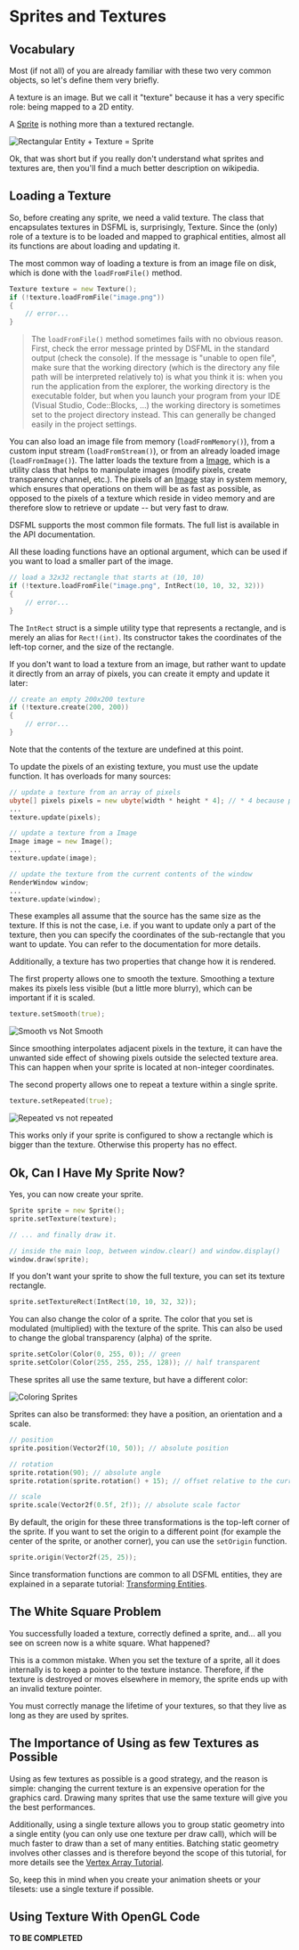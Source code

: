 Sprites and Textures
=====

Vocabulary
---

Most (if not all) of you are already familiar with these two very common objects, so let's define them very briefly.

A texture is an image. But we call it "texture" because it has a very specific role: being mapped to a 2D entity.

A [Sprite](http://dsfml.com/dsfml/graphics/sprite.html) is nothing more than a textured rectangle.

![Rectangular Entity + Texture = Sprite](http://www.sfml-dev.org/tutorials/2.0/images/graphics-sprites-definition.png "Rectangular Entity + Texture = Sprite")

Ok, that was short but if you really don't understand what sprites and textures are, then you'll find a much better description on wikipedia.

Loading a Texture
---

So, before creating any sprite, we need a valid texture. The class that encapsulates textures in DSFML is, surprisingly, Texture. Since the (only) role of a texture is to be loaded and mapped to graphical entities, almost all its functions are about loading and updating it.

The most common way of loading a texture is from an image file on disk, which is done with the `loadFromFile()` method.

```D
Texture texture = new Texture();
if (!texture.loadFromFile("image.png"))
{
    // error...
}
```

> The `loadFromFile()` method sometimes fails with no obvious reason. First, check the error message printed by DSFML in the standard output (check the console). If the message is "unable to open file", make sure that the working directory (which is the directory any file path will be interpreted relatively to) is what you think it is: when you run the application from the explorer, the working directory is the executable folder, but when you launch your program from your IDE (Visual Studio, Code::Blocks, ...) the working directory is sometimes set to the project directory instead. This can generally be changed easily in the project settings.

You can also load an image file from memory (`loadFromMemory()`), from a custom input stream (`loadFromStream()`), or from an already loaded image (`loadFromImage()`). The latter loads the texture from a [Image](http://dsfml.com/dsfml/graphics/image.html), which is a utility class that helps to manipulate images (modify pixels, create transparency channel, etc.). The pixels of an [Image](http://dsfml.com/dsfml/graphics/image.html) stay in system memory, which ensures that operations on them will be as fast as possible, as opposed to the pixels of a texture which reside in video memory and are therefore slow to retrieve or update -- but very fast to draw.

DSFML supports the most common file formats. The full list is available in the API documentation.

All these loading functions have an optional argument, which can be used if you want to load a smaller part of the image.

```D
// load a 32x32 rectangle that starts at (10, 10)
if (!texture.loadFromFile("image.png", IntRect(10, 10, 32, 32)))
{
    // error...
}
```

The `IntRect` struct is a simple utility type that represents a rectangle, and is merely an alias for `Rect!(int)`. Its constructor takes the coordinates of the left-top corner, and the size of the rectangle.

If you don't want to load a texture from an image, but rather want to update it directly from an array of pixels, you can create it empty and update it later:

```D
// create an empty 200x200 texture
if (!texture.create(200, 200))
{
    // error...
}
```

Note that the contents of the texture are undefined at this point.

To update the pixels of an existing texture, you must use the update function. It has overloads for many sources:

```D
// update a texture from an array of pixels
ubyte[] pixels pixels = new ubyte[width * height * 4]; // * 4 because pixels have 4 components (RGBA)
...
texture.update(pixels);

// update a texture from a Image
Image image = new Image();
...
texture.update(image);

// update the texture from the current contents of the window
RenderWindow window;
...
texture.update(window);
```

These examples all assume that the source has the same size as the texture. If this is not the case, i.e. if you want to update only a part of the texture, then you can specify the coordinates of the sub-rectangle that you want to update. You can refer to the documentation for more details.

Additionally, a texture has two properties that change how it is rendered.

The first property allows one to smooth the texture. Smoothing a texture makes its pixels less visible (but a little more blurry), which can be important if it is scaled.

```D
texture.setSmooth(true);
```

![Smooth vs Not Smooth](http://www.sfml-dev.org/tutorials/2.0/images/graphics-sprites-smooth.png "Smooth vs Not Smooth")


Since smoothing interpolates adjacent pixels in the texture, it can have the unwanted side effect of showing pixels outside the selected texture area. This can happen when your sprite is located at non-integer coordinates.

The second property allows one to repeat a texture within a single sprite.

```D
texture.setRepeated(true);
```

![Repeated vs not repeated](http://www.sfml-dev.org/tutorials/2.0/images/graphics-sprites-repeated.png "Repeated vs not repeated")

This works only if your sprite is configured to show a rectangle which is bigger than the texture. Otherwise this property has no effect.

Ok, Can I Have My Sprite Now?
---

Yes, you can now create your sprite.

```D
Sprite sprite = new Sprite();
sprite.setTexture(texture);

// ... and finally draw it.

// inside the main loop, between window.clear() and window.display()
window.draw(sprite);
```

If you don't want your sprite to show the full texture, you can set its texture rectangle.

```D
sprite.setTextureRect(IntRect(10, 10, 32, 32));
```

You can also change the color of a sprite. The color that you set is modulated (multiplied) with the texture of the sprite. This can also be used to change the global transparency (alpha) of the sprite.

```D
sprite.setColor(Color(0, 255, 0)); // green
sprite.setColor(Color(255, 255, 255, 128)); // half transparent
```

These sprites all use the same texture, but have a different color:

![Coloring Sprites](http://www.sfml-dev.org/tutorials/2.0/images/graphics-sprites-color.png "Coloring Sprites")

Sprites can also be transformed: they have a position, an orientation and a scale.

```D
// position
sprite.position(Vector2f(10, 50)); // absolute position

// rotation
sprite.rotation(90); // absolute angle
sprite.rotation(sprite.rotation() + 15); // offset relative to the current angle

// scale
sprite.scale(Vector2f(0.5f, 2f)); // absolute scale factor
```

By default, the origin for these three transformations is the top-left corner of the sprite. If you want to set the origin to a different point (for example the center of the sprite, or another corner), you can use the `setOrigin` function.

```D
sprite.origin(Vector2f(25, 25));
```

Since transformation functions are common to all DSFML entities, they are explained in a separate tutorial: [Transforming Entities](https://github.com/luke5542/DSFML-Tutorials/blob/master/transforms.md).

The White Square Problem
---

You successfully loaded a texture, correctly defined a sprite, and... all you see on screen now is a white square. What happened?

This is a common mistake. When you set the texture of a sprite, all it does internally is to keep a pointer to the texture instance. Therefore, if the texture is destroyed or moves elsewhere in memory, the sprite ends up with an invalid texture pointer.

You must correctly manage the lifetime of your textures, so that they live as long as they are used by sprites.

The Importance of Using as few Textures as Possible
---

Using as few textures as possible is a good strategy, and the reason is simple: changing the current texture is an expensive operation for the graphics card. Drawing many sprites that use the same texture will give you the best performances.

Additionally, using a single texture allows you to group static geometry into a single entity (you can only use one texture per draw call), which will be much faster to draw than a set of many entities. Batching static geometry involves other classes and is therefore beyond the scope of this tutorial, for more details see the [Vertex Array Tutorial](https://github.com/luke5542/DSFML-Tutorials/blob/master/vertex-arrays.md).

So, keep this in mind when you create your animation sheets or your tilesets: use a single texture if possible.

Using Texture With OpenGL Code
---

**TO BE COMPLETED**
